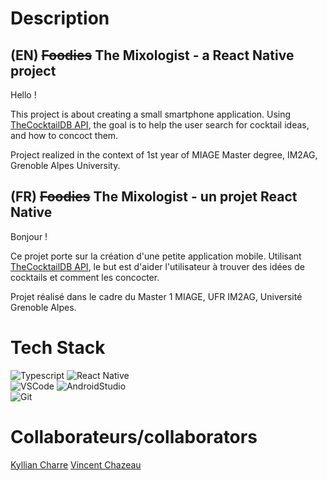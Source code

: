 # Description
## (EN) ~~Foodies~~ The Mixologist - a React Native project

Hello !

This project is about creating a small smartphone application.
Using [TheCocktailDB API](https://www.thecocktaildb.com/api.php), the goal is to help the user search for cocktail ideas, and how to concoct them.

Project realized in the context of 1st year of MIAGE Master degree, IM2AG, Grenoble Alpes University.

## (FR) ~~Foodies~~ The Mixologist - un projet React Native

Bonjour ! 

Ce projet porte sur  la création d'une petite application mobile.
Utilisant [TheCocktailDB API](https://www.thecocktaildb.com/api.php), le but est d'aider l'utilisateur à trouver des idées de cocktails et comment les concocter.

Projet réalisé dans le cadre du Master 1 MIAGE, UFR IM2AG, Université Grenoble Alpes.

# Tech Stack

![Typescript](https://img.shields.io/badge/Typescript-007acc?style=for-the-badge&labelColor=black&logo=typescript&logoColor=007acc)
![React Native](https://img.shields.io/badge/React_Native-20232A?style=for-the-badge&logo=react&logoColor=61DAFB) <br/>
![VSCode](https://img.shields.io/badge/Visual_Studio-0078d7?style=for-the-badge&logo=visual%20studio&logoColor=white)
![AndroidStudio](https://img.shields.io/badge/Android_Studio-3DDC84?style=for-the-badge&logo=android-studio&logoColor=white) <br/>
![Git](https://img.shields.io/badge/Git-F05032?style=for-the-badge&logo=git&logoColor=white)

# Collaborateurs/collaborators

[Kyllian Charre](https://github.com/l3miage-charrek)
[Vincent Chazeau](https://github.com/chazeauv)
